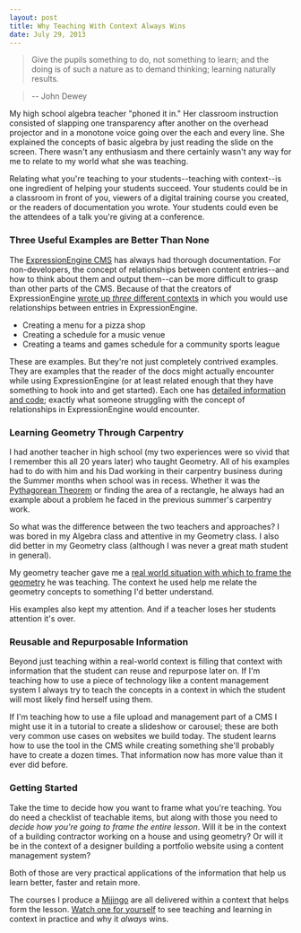 ```yaml
---
layout: post
title: Why Teaching With Context Always Wins
date: July 29, 2013
--- 
```


> Give the pupils something to do, not something to learn; and the doing is of such a nature as to demand thinking; learning naturally results. 

> -- John Dewey

My high school algebra teacher "phoned it in." Her classroom instruction consisted of slapping one transparency after another on the overhead projector and in a monotone voice going over the each and every line. She explained the concepts of basic algebra by just reading the slide on the screen. There wasn't any enthusiasm and there certainly wasn't any way for me to relate to my world what she was teaching.

Relating what you're teaching to your students--teaching with context--is one ingredient of helping your students succeed. Your students could be in a classroom in front of you, viewers of a digital training course you created, or the readers of documentation you wrote. Your students could even be the attendees of a talk you're giving at a conference.

### Three Useful Examples are Better Than None

The [ExpressionEngine CMS](http://ellislab.com/expressionengine) has always had thorough documentation. For non-developers, the concept of relationships between content entries--and how to think about them and output them--can be more difficult to grasp than other parts of the CMS. Because of that the creators of ExpressionEngine [wrote up _three_ different contexts](http://ellislab.com/expressionengine/user-guide/modules/channel/relationships.html#id14) in which you would use relationships between entries in ExpressionEngine. 

* Creating a menu for a pizza shop
* Creating a schedule for a music venue
* Creating a teams and games schedule for a community sports league

These are examples. But they're not just completely contrived examples. They are examples that the reader of the docs might actually encounter while using ExpressionEngine (or at least related enough that they have something to hook into and get started). Each one has [detailed information and code](http://ellislab.com/expressionengine/user-guide/modules/channel/relationships.html#the-pizza-shop); exactly what someone struggling with the concept of relationships in ExpressionEngine would encounter.

### Learning Geometry Through Carpentry

I had another teacher in high school (my two experiences were so vivid that I remember this all 20 years later) who taught Geometry. All of his examples had to do with him and his Dad working in their carpentry business during the Summer months when school was in recess. Whether it was the [Pythagorean Theorem](http://en.wikipedia.org/wiki/Pythagorean_theorem) or finding the area of a rectangle, he always had an example about a problem he faced in the previous summer's carpentry work.

So what was the difference between the two teachers and approaches? I was bored in my Algebra class and attentive in my Geometry class. I also did better in my Geometry class (although I was never a great math student in general).

My geometry teacher gave me a [real world situation with which to frame the geometry](http://www.youtube.com/watch?v=hDf8NEAWYCw) he was teaching. The context he used help me relate the geometry concepts to something I'd better understand.

His examples also kept my attention. And if a teacher loses her students attention it's over.

### Reusable and Repurposable Information

Beyond just teaching within a real-world context is filling that context with information that the student can reuse and repurpose later on. If I'm teaching how to use a piece of technology like a content management system I always try to teach the concepts in a context in which the student will most likely find herself using them.

If I'm teaching how to use a file upload and management part of a CMS I might use it in a tutorial to create a slideshow or carousel; these are both very common use cases on websites we build today. The student learns how to use the tool in the CMS while creating something she'll probably have to create a dozen times. That information now has more value than it ever did before.

### Getting Started

Take the time to decide how you want to frame what you're teaching. You do need a checklist of teachable items, but along with those you need to _decide how you're going to frame the entire lesson_. Will it be in the context of a building contractor working on a house and using geometry? Or will it be in the context of a designer building a portfolio website using a content management system? 

Both of those are very practical applications of the information that help us learn better, faster and retain more.

The courses I produce a [Mijingo](http://mijingo.com) are all delivered within a context that helps form the lesson. [Watch one for yourself](https://mijingo.com/products) to see teaching and learning in context in practice and why it _always_ wins.
